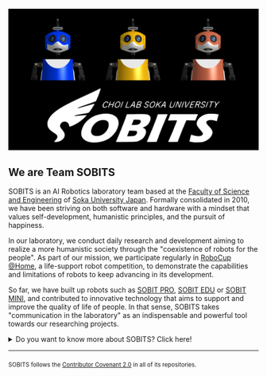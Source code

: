 ![Team SOBITS Profile Pic](https://github.com/TeamSOBITS/.github/blob/main/imgs/sobits_profile.png)

## We are Team SOBITS

SOBITS is an AI Robotics laboratory team based at the [Faculty of Science and Engineering](https://www.soka.ac.jp/en/academics/guideline/science) of [Soka University Japan](https://www.soka.ac.jp/en/). Formally consolidated in 2010, we have been striving on both software and hardware with a mindset that values self-development, humanistic principles, and the pursuit of happiness.

In our laboratory, we conduct daily research and development aiming to realize a more humanistic society through the "coexistence​ of robots for the people". As part of our mission, we participate regularly in [RoboCup @Home](https://athome.robocup.org/), a life-support robot competition, to demonstrate the capabilities and limitations of robots to keep advancing in its development. 

So far, we have built up robots such as [SOBIT PRO](https://github.com/TeamSOBITS/sobit_pro), [SOBIT EDU](https://github.com/TeamSOBITS/sobit_edu) or [SOBIT MINI](https://github.com/TeamSOBITS/sobit_mini), and contributed to innovative technology that aims to support and improve the quality of life of people. In that sense, SOBITS takes "communication in the laboratory" as an indispensable and powerful tool towards our researching projects.

<details> 
	<summary>Do you want to know more about SOBITS? Click here!</summary>
	<br>
	<ul>
	    <li><a href="https://home.soka.ac.jp/~choi/">Official Website</a></li>
		<li>Social Media
			<ul>
				<li><a href="https://twitter.com/sobits_soka">Twitter</a></li>
				<li><a href="https://instagram.com/sobits_soka">Instagram</a></li>
			</ul>
		</li>
		<li>WE ARE OPEN-SOURCING! Help us to create a better society with the power of robotics.</li>
	</ul>
</details>

---

<sub>SOBITS follows the [Contributor Covenant 2.0](https://www.contributor-covenant.org/version/2/0/code_of_conduct/) in all of its repositories.</sub>

